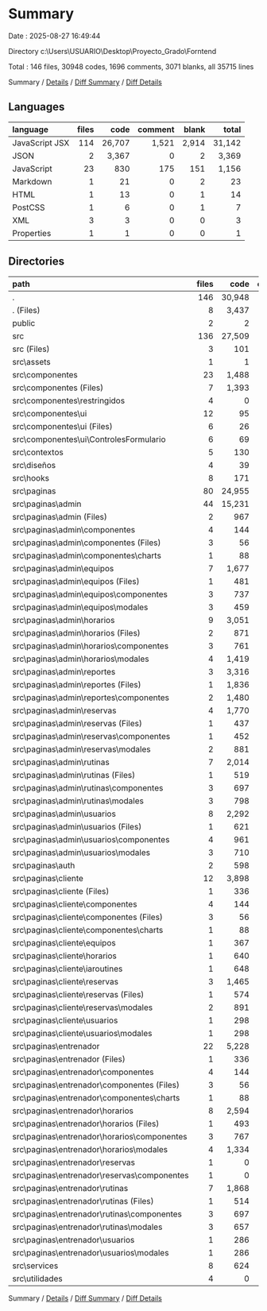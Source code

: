 # Summary

Date : 2025-08-27 16:49:44

Directory c:\\Users\\USUARIO\\Desktop\\Proyecto_Grado\\Forntend

Total : 146 files,  30948 codes, 1696 comments, 3071 blanks, all 35715 lines

Summary / [Details](details.md) / [Diff Summary](diff.md) / [Diff Details](diff-details.md)

## Languages
| language | files | code | comment | blank | total |
| :--- | ---: | ---: | ---: | ---: | ---: |
| JavaScript JSX | 114 | 26,707 | 1,521 | 2,914 | 31,142 |
| JSON | 2 | 3,367 | 0 | 2 | 3,369 |
| JavaScript | 23 | 830 | 175 | 151 | 1,156 |
| Markdown | 1 | 21 | 0 | 2 | 23 |
| HTML | 1 | 13 | 0 | 1 | 14 |
| PostCSS | 1 | 6 | 0 | 1 | 7 |
| XML | 3 | 3 | 0 | 0 | 3 |
| Properties | 1 | 1 | 0 | 0 | 1 |

## Directories
| path | files | code | comment | blank | total |
| :--- | ---: | ---: | ---: | ---: | ---: |
| . | 146 | 30,948 | 1,696 | 3,071 | 35,715 |
| . (Files) | 8 | 3,437 | 1 | 8 | 3,446 |
| public | 2 | 2 | 0 | 0 | 2 |
| src | 136 | 27,509 | 1,695 | 3,063 | 32,267 |
| src (Files) | 3 | 101 | 12 | 14 | 127 |
| src\\assets | 1 | 1 | 0 | 0 | 1 |
| src\\componentes | 23 | 1,488 | 111 | 186 | 1,785 |
| src\\componentes (Files) | 7 | 1,393 | 111 | 171 | 1,675 |
| src\\componentes\\restringidos | 4 | 0 | 0 | 4 | 4 |
| src\\componentes\\ui | 12 | 95 | 0 | 11 | 106 |
| src\\componentes\\ui (Files) | 6 | 26 | 0 | 5 | 31 |
| src\\componentes\\ui\\ControlesFormulario | 6 | 69 | 0 | 6 | 75 |
| src\\contextos | 5 | 130 | 10 | 25 | 165 |
| src\\diseños | 4 | 39 | 1 | 12 | 52 |
| src\\hooks | 8 | 171 | 25 | 36 | 232 |
| src\\paginas | 80 | 24,955 | 1,387 | 2,678 | 29,020 |
| src\\paginas\\admin | 44 | 15,231 | 859 | 1,696 | 17,786 |
| src\\paginas\\admin (Files) | 2 | 967 | 61 | 109 | 1,137 |
| src\\paginas\\admin\\componentes | 4 | 144 | 3 | 15 | 162 |
| src\\paginas\\admin\\componentes (Files) | 3 | 56 | 1 | 8 | 65 |
| src\\paginas\\admin\\componentes\\charts | 1 | 88 | 2 | 7 | 97 |
| src\\paginas\\admin\\equipos | 7 | 1,677 | 68 | 168 | 1,913 |
| src\\paginas\\admin\\equipos (Files) | 1 | 481 | 23 | 57 | 561 |
| src\\paginas\\admin\\equipos\\componentes | 3 | 737 | 18 | 69 | 824 |
| src\\paginas\\admin\\equipos\\modales | 3 | 459 | 27 | 42 | 528 |
| src\\paginas\\admin\\horarios | 9 | 3,051 | 193 | 343 | 3,587 |
| src\\paginas\\admin\\horarios (Files) | 2 | 871 | 48 | 103 | 1,022 |
| src\\paginas\\admin\\horarios\\componentes | 3 | 761 | 34 | 74 | 869 |
| src\\paginas\\admin\\horarios\\modales | 4 | 1,419 | 111 | 166 | 1,696 |
| src\\paginas\\admin\\reportes | 3 | 3,316 | 202 | 430 | 3,948 |
| src\\paginas\\admin\\reportes (Files) | 1 | 1,836 | 109 | 251 | 2,196 |
| src\\paginas\\admin\\reportes\\componentes | 2 | 1,480 | 93 | 179 | 1,752 |
| src\\paginas\\admin\\reservas | 4 | 1,770 | 150 | 204 | 2,124 |
| src\\paginas\\admin\\reservas (Files) | 1 | 437 | 41 | 57 | 535 |
| src\\paginas\\admin\\reservas\\componentes | 1 | 452 | 34 | 36 | 522 |
| src\\paginas\\admin\\reservas\\modales | 2 | 881 | 75 | 111 | 1,067 |
| src\\paginas\\admin\\rutinas | 7 | 2,014 | 91 | 186 | 2,291 |
| src\\paginas\\admin\\rutinas (Files) | 1 | 519 | 25 | 57 | 601 |
| src\\paginas\\admin\\rutinas\\componentes | 3 | 697 | 33 | 64 | 794 |
| src\\paginas\\admin\\rutinas\\modales | 3 | 798 | 33 | 65 | 896 |
| src\\paginas\\admin\\usuarios | 8 | 2,292 | 91 | 241 | 2,624 |
| src\\paginas\\admin\\usuarios (Files) | 1 | 621 | 21 | 88 | 730 |
| src\\paginas\\admin\\usuarios\\componentes | 4 | 961 | 52 | 102 | 1,115 |
| src\\paginas\\admin\\usuarios\\modales | 3 | 710 | 18 | 51 | 779 |
| src\\paginas\\auth | 2 | 598 | 30 | 65 | 693 |
| src\\paginas\\cliente | 12 | 3,898 | 231 | 375 | 4,504 |
| src\\paginas\\cliente (Files) | 1 | 336 | 20 | 42 | 398 |
| src\\paginas\\cliente\\componentes | 4 | 144 | 3 | 15 | 162 |
| src\\paginas\\cliente\\componentes (Files) | 3 | 56 | 1 | 8 | 65 |
| src\\paginas\\cliente\\componentes\\charts | 1 | 88 | 2 | 7 | 97 |
| src\\paginas\\cliente\\equipos | 1 | 367 | 30 | 45 | 442 |
| src\\paginas\\cliente\\horarios | 1 | 640 | 47 | 70 | 757 |
| src\\paginas\\cliente\\iaroutines | 1 | 648 | 10 | 22 | 680 |
| src\\paginas\\cliente\\reservas | 3 | 1,465 | 114 | 162 | 1,741 |
| src\\paginas\\cliente\\reservas (Files) | 1 | 574 | 43 | 56 | 673 |
| src\\paginas\\cliente\\reservas\\modales | 2 | 891 | 71 | 106 | 1,068 |
| src\\paginas\\cliente\\usuarios | 1 | 298 | 7 | 19 | 324 |
| src\\paginas\\cliente\\usuarios\\modales | 1 | 298 | 7 | 19 | 324 |
| src\\paginas\\entrenador | 22 | 5,228 | 267 | 542 | 6,037 |
| src\\paginas\\entrenador (Files) | 1 | 336 | 20 | 42 | 398 |
| src\\paginas\\entrenador\\componentes | 4 | 144 | 3 | 15 | 162 |
| src\\paginas\\entrenador\\componentes (Files) | 3 | 56 | 1 | 8 | 65 |
| src\\paginas\\entrenador\\componentes\\charts | 1 | 88 | 2 | 7 | 97 |
| src\\paginas\\entrenador\\horarios | 8 | 2,594 | 159 | 288 | 3,041 |
| src\\paginas\\entrenador\\horarios (Files) | 1 | 493 | 31 | 62 | 586 |
| src\\paginas\\entrenador\\horarios\\componentes | 3 | 767 | 34 | 74 | 875 |
| src\\paginas\\entrenador\\horarios\\modales | 4 | 1,334 | 94 | 152 | 1,580 |
| src\\paginas\\entrenador\\reservas | 1 | 0 | 0 | 1 | 1 |
| src\\paginas\\entrenador\\reservas\\componentes | 1 | 0 | 0 | 1 | 1 |
| src\\paginas\\entrenador\\rutinas | 7 | 1,868 | 78 | 177 | 2,123 |
| src\\paginas\\entrenador\\rutinas (Files) | 1 | 514 | 24 | 59 | 597 |
| src\\paginas\\entrenador\\rutinas\\componentes | 3 | 697 | 33 | 64 | 794 |
| src\\paginas\\entrenador\\rutinas\\modales | 3 | 657 | 21 | 54 | 732 |
| src\\paginas\\entrenador\\usuarios | 1 | 286 | 7 | 19 | 312 |
| src\\paginas\\entrenador\\usuarios\\modales | 1 | 286 | 7 | 19 | 312 |
| src\\services | 8 | 624 | 149 | 108 | 881 |
| src\\utilidades | 4 | 0 | 0 | 4 | 4 |

Summary / [Details](details.md) / [Diff Summary](diff.md) / [Diff Details](diff-details.md)